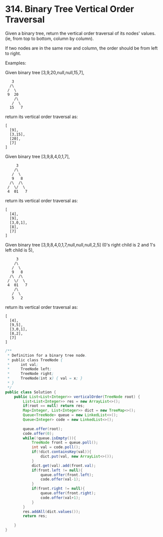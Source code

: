 # 314. Binary Tree Vertical Order Traversal 

Given a binary tree, return the vertical order traversal of its nodes' values. (ie, from top to bottom, column by column).

If two nodes are in the same row and column, the order should be from left to right.

Examples:

Given binary tree [3,9,20,null,null,15,7],

```
   3
  /\
 /  \
 9  20
    /\
   /  \
  15   7
 ```
return its vertical order traversal as:

```
[
  [9],
  [3,15],
  [20],
  [7]
]
```

Given binary tree [3,9,8,4,0,1,7],

```
     3
    /\
   /  \
   9   8
  /\  /\
 /  \/  \
 4  01   7
```

return its vertical order traversal as:

```
[
  [4],
  [9],
  [3,0,1],
  [8],
  [7]
]
```

Given binary tree [3,9,8,4,0,1,7,null,null,null,2,5] (0's right child is 2 and 1's left child is 5),

```
     3
    /\
   /  \
   9   8
  /\  /\
 /  \/  \
 4  01   7
    /\
   /  \
   5   2
```

return its vertical order traversal as:

```
[
  [4],
  [9,5],
  [3,0,1],
  [8,2],
  [7]
]
```

```java
/**
 * Definition for a binary tree node.
 * public class TreeNode {
 *     int val;
 *     TreeNode left;
 *     TreeNode right;
 *     TreeNode(int x) { val = x; }
 * }
 */
public class Solution {
    public List<List<Integer>> verticalOrder(TreeNode root) {
        List<List<Integer>> res = new ArrayList<>();
        if(root == null) return res;
        Map<Integer, List<Integer>> dict = new TreeMap<>();
        Queue<TreeNode> queue = new LinkedList<>();
        Queue<Integer> code = new LinkedList<>();
        
        queue.offer(root);
        code.offer(0);
        while(!queue.isEmpty()){
            TreeNode front = queue.poll();
            int val = code.poll();
            if(!dict.containsKey(val)){
                dict.put(val, new ArrayList<>());
            }
            dict.get(val).add(front.val);
            if(front.left != null){
                queue.offer(front.left);
                code.offer(val-1);
            }
            if(front.right != null){
                queue.offer(front.right);
                code.offer(val+1);
            }
        }
        res.addAll(dict.values());
        return res;
        
    }
}
```